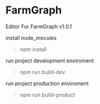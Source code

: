 # FarmGraph

Editor For FarmGraph v1.0.1

install node_mocules

>npm install

run project development enviroment

>npm run build-dev

run project production enviroment

>npm run build-product